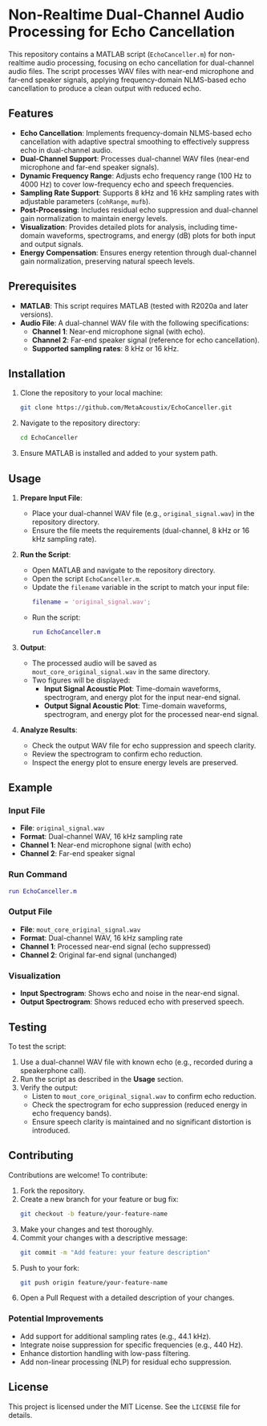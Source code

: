 # Non-Realtime Dual-Channel Audio Processing for Echo Cancellation

This repository contains a MATLAB script (`EchoCanceller.m`) for non-realtime audio processing, focusing on echo cancellation for dual-channel audio files. The script processes WAV files with near-end microphone and far-end speaker signals, applying frequency-domain NLMS-based echo cancellation to produce a clean output with reduced echo.

## Features

- **Echo Cancellation**: Implements frequency-domain NLMS-based echo cancellation with adaptive spectral smoothing to effectively suppress echo in dual-channel audio.
- **Dual-Channel Support**: Processes dual-channel WAV files (near-end microphone and far-end speaker signals).
- **Dynamic Frequency Range**: Adjusts echo frequency range (100 Hz to 4000 Hz) to cover low-frequency echo and speech frequencies.
- **Sampling Rate Support**: Supports 8 kHz and 16 kHz sampling rates with adjustable parameters (`cohRange`, `mufb`).
- **Post-Processing**: Includes residual echo suppression and dual-channel gain normalization to maintain energy levels.
- **Visualization**: Provides detailed plots for analysis, including time-domain waveforms, spectrograms, and energy (dB) plots for both input and output signals.
- **Energy Compensation**: Ensures energy retention through dual-channel gain normalization, preserving natural speech levels.

## Prerequisites

- **MATLAB**: This script requires MATLAB (tested with R2020a and later versions).
- **Audio File**: A dual-channel WAV file with the following specifications:
  - **Channel 1**: Near-end microphone signal (with echo).
  - **Channel 2**: Far-end speaker signal (reference for echo cancellation).
  - **Supported sampling rates**: 8 kHz or 16 kHz.

## Installation

1. Clone the repository to your local machine:
   ```sh
   git clone https://github.com/MetaAcoustix/EchoCanceller.git
   ```
2. Navigate to the repository directory:
   ```sh
   cd EchoCanceller
   ```
3. Ensure MATLAB is installed and added to your system path.

## Usage

1. **Prepare Input File**:
   - Place your dual-channel WAV file (e.g., `original_signal.wav`) in the repository directory.
   - Ensure the file meets the requirements (dual-channel, 8 kHz or 16 kHz sampling rate).

2. **Run the Script**:
   - Open MATLAB and navigate to the repository directory.
   - Open the script `EchoCanceller.m`.
   - Update the `filename` variable in the script to match your input file:
     ```matlab
     filename = 'original_signal.wav';
     ```
   - Run the script:
     ```matlab
     run EchoCanceller.m
     ```

3. **Output**:
   - The processed audio will be saved as `mout_core_original_signal.wav` in the same directory.
   - Two figures will be displayed:
     - **Input Signal Acoustic Plot**: Time-domain waveforms, spectrogram, and energy plot for the input near-end signal.
     - **Output Signal Acoustic Plot**: Time-domain waveforms, spectrogram, and energy plot for the processed near-end signal.

4. **Analyze Results**:
   - Check the output WAV file for echo suppression and speech clarity.
   - Review the spectrogram to confirm echo reduction.
   - Inspect the energy plot to ensure energy levels are preserved.

## Example

### Input File
- **File**: `original_signal.wav`
- **Format**: Dual-channel WAV, 16 kHz sampling rate
- **Channel 1**: Near-end microphone signal (with echo)
- **Channel 2**: Far-end speaker signal

### Run Command
```matlab
run EchoCanceller.m
```

### Output File
- **File**: `mout_core_original_signal.wav`
- **Format**: Dual-channel WAV, 16 kHz sampling rate
- **Channel 1**: Processed near-end signal (echo suppressed)
- **Channel 2**: Original far-end signal (unchanged)

### Visualization
- **Input Spectrogram**: Shows echo and noise in the near-end signal.
- **Output Spectrogram**: Shows reduced echo with preserved speech.

## Testing

To test the script:
1. Use a dual-channel WAV file with known echo (e.g., recorded during a speakerphone call).
2. Run the script as described in the **Usage** section.
3. Verify the output:
   - Listen to `mout_core_original_signal.wav` to confirm echo reduction.
   - Check the spectrogram for echo suppression (reduced energy in echo frequency bands).
   - Ensure speech clarity is maintained and no significant distortion is introduced.

## Contributing

Contributions are welcome! To contribute:
1. Fork the repository.
2. Create a new branch for your feature or bug fix:
   ```sh
   git checkout -b feature/your-feature-name
   ```
3. Make your changes and test thoroughly.
4. Commit your changes with a descriptive message:
   ```sh
   git commit -m "Add feature: your feature description"
   ```
5. Push to your fork:
   ```sh
   git push origin feature/your-feature-name
   ```
6. Open a Pull Request with a detailed description of your changes.

### Potential Improvements
- Add support for additional sampling rates (e.g., 44.1 kHz).
- Integrate noise suppression for specific frequencies (e.g., 440 Hz).
- Enhance distortion handling with low-pass filtering.
- Add non-linear processing (NLP) for residual echo suppression.

## License

This project is licensed under the MIT License. See the `LICENSE` file for details.
